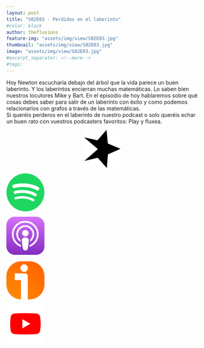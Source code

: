 ```yaml
---
layout: post
title: "S02E03 - Perdidos en el laberinto"
#color: black
author: thefluxions
feature-img: "assets/img/view/S02E03.jpg"
thumbnail: "assets/img/view/S02E03.jpg"
image: "assets/img/view/S02E03.jpg"
#excerpt_separator: <!--more-->
#tags: 
---
```


Hoy Newton escucharía debajo del árbol que la vida parece un buen laberinto. Y los laberintos encierran muchas matemáticas. Lo saben bien nuestros locutores Mike y Bart. En el episodio de hoy hablaremos sobre qué cosas debes saber para salir de un laberinto con éxito y como podemos relacionarlos con grafos a través de las matemáticas.
<br>Si queréis perderos en el laberinto de nuestro podcast o solo queréis echar un buen rato con vuestros podcasters favoritos: Play y fluxea.
<br>
<p align="center">
<a href="https://www.spreaker.com/user/radiolabugr/the-fluxions3" target="_blank"><img src="https://raw.githubusercontent.com/thefluxions/thefluxions.github.io/master/assets/img/archive/spreaker-logo.png" height="100" align="center"></a>

<a href="https://open.spotify.com/episode/1b1PwcNG8H9HDwURSDgNBY?si=DpEzyogrTmWdRC-N7wfVxw" target="_blank"><img src="https://raw.githubusercontent.com/thefluxions/thefluxions.github.io/master/assets/img/archive/spotify-logo.png" height="100" align="center"></a>

<a href="https://podcasts.apple.com/es/podcast/2x03-perdidos-en-el-laberinto/id1492409246?i=1000465586536" target="_blank"><img src="https://raw.githubusercontent.com/thefluxions/thefluxions.github.io/master/assets/img/archive/apple-logo.png" height="100" align="center"></a>
<br><br>
<a href="https://www.ivoox.com/2x03-perdidos-laberinto-audios-mp3_rf_47726892_1.html" target="_blank"><img src="https://raw.githubusercontent.com/thefluxions/thefluxions.github.io/master/assets/img/archive/ivoox-logo.png" height="100" align="center"></a>

<a href="" target="_blank"><img src="https://raw.githubusercontent.com/thefluxions/thefluxions.github.io/master/assets/img/archive/youtube-logo.png" height="100" align="center"></a>
</p>